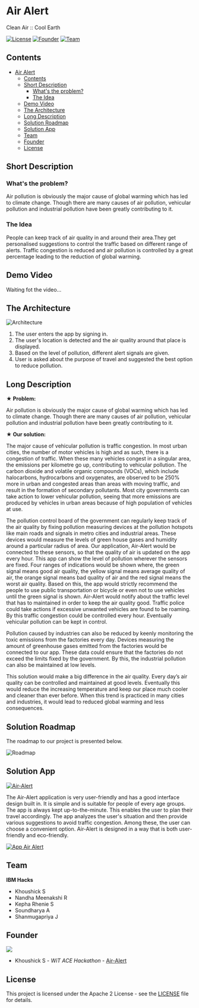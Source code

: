 # Air Alert
Clean Air :: Cool Earth

[![License](https://img.shields.io/badge/License-Apache2-blue.svg)](https://www.apache.org/licenses/LICENSE-2.0)
[![Founder](https://img.shields.io/badge/Founder-Khoushick_S-blue)](https://github.com/Khoushick-S)
[![Team](https://img.shields.io/badge/Team-IBM_Hacks-blue)](https://github.com/Khoushick-S/Air-Alert/settings/access?query=filter%3Acollaborators)

## Contents

- [Air Alert](#Air-Alert)
  - [Contents](#contents)
  - [Short Description](#short-description)
    - [What's the problem?](#whats-the-problem)
    - [The Idea](#the-idea)
  - [Demo Video](#demo-video)
  - [The Architecture](#the-architecture)
  - [Long Description](#long-description)
  - [Solution Roadmap](#solution-roadmap)
  - [Solution App](#solution-app)
  - [Team](#team)
  - [Founder](#founder)
  - [License](#license)

## Short Description

### What's the problem?

Air pollution is obviously the major cause of global warming which has led to climate change. Though there are many causes of air pollution, vehicular pollution and industrial pollution have been greatly contributing to it.

### The Idea

People can keep track of air quality in and around their area.They get personalised suggestions to control the traffic based on different range of alerts. Traffic congestion is reduced and air pollution is controlled by a great percentage leading to the reduction of global warming.

## Demo Video

Waiting fot the video...

## The Architecture

![Architecture](https://user-images.githubusercontent.com/86069674/122465070-3c34a980-cfd5-11eb-8c89-ce0eaae85056.png)

1. The user enters the app by signing in.
2. The user's location is detected and the air quality around that place is displayed.
3. Based on the level of pollution, different alert signals are given.
4. User is asked about the purpose of travel and suggested the best option to reduce pollution.

## Long Description

**★ Problem:**

Air pollution is obviously the major cause of global warming which has led to climate change. Though there are many causes of air pollution, vehicular pollution and industrial pollution have been greatly contributing to it.

**★ Our solution:**

The major cause of vehicular pollution is traffic congestion. In most urban cities, the number of motor vehicles is high and as such, there is a congestion of traffic. When these many vehicles congest in a singular area, the emissions per kilometre go up, contributing to vehicular pollution. The carbon dioxide and volatile organic compounds (VOCs), which include halocarbons, hydrocarbons and oxygenates, are observed to be 250% more in urban and congested areas than areas with moving traffic, and result in the formation of secondary pollutants. Most city governments can take action to lower vehicular pollution, seeing that more emissions are produced by vehicles in urban areas because of high population of vehicles at use.

The pollution control board of the government can regularly keep track of the air quality by fixing pollution measuring devices at the pollution hotspots like main roads and signals in metro cities and industrial areas. These devices would measure the levels of green house gases and humidity around a particular radius of area. Our application, Air-Alert would be connected to these sensors, so that the quality of air is updated on the app every hour. This app can show the level of pollution wherever the sensors are fixed. Four ranges of indications would be shown where, the green signal means good air quality, the yellow signal means average quality of air, the orange signal means bad quality of air and the red signal means the worst air quality. Based on this, the app would strictly recommend the people to use public transportation or bicycle or even not to use vehicles until the green signal is shown. Air-Alert would notify about the traffic level that has to maintained in order to keep the air quality good. Traffic police could take actions if excessive unwanted vehicles are found to be roaming. By this traffic congestion could be controlled every hour. Eventually vehicular pollution can be kept in control.

Pollution caused by industries can also be reduced by keenly monitoring the toxic emissions from the factories every day. Devices measuring the amount of greenhouse gases emitted from the factories would be connected to our app. These data could ensure that the factories do not exceed the limits fixed by the government. By this, the industrial pollution can also be maintained at low levels.

This solution would make a big difference in the air quality. Every day’s air quality can be controlled and maintained at good levels. Eventually this would reduce the increasing temperature and keep our place much cooler and cleaner than ever before. When this trend is practiced in many cities and industries, it would lead to reduced global warming and less consequences.

## Solution Roadmap

The roadmap to our project is presented below.

![Roadmap](https://user-images.githubusercontent.com/86069674/122473970-2f698300-cfe0-11eb-842f-9082fc4d8a08.jpg)

## Solution App

[![Air-Alert](https://img.shields.io/badge/App-Air_Alert-blue)](https://air-alert.eu-gb.cf.appdomain.cloud/)

The Air-Alert application is very user-friendly and has a good interface design built in. It is simple and is suitable for  people of every age groups. The app is always kept up-to-the-minute. This enables the user to plan their travel accordingly. The app analyzes the user's situation and then provide various suggestions to avoid traffic congestion. Among these, the user can choose a convenient option. Air-Alert is designed in a way that is both user-friendly and eco-friendly.

[![App Air Alert](https://user-images.githubusercontent.com/86069674/122515500-25b93d00-d02b-11eb-9149-7e0e2ffd5ed0.PNG)](https://air-alert.eu-gb.cf.appdomain.cloud/)

## Team

**IBM Hacks**

- Khoushick S
- Nandha Meenakshi R
- Kepha Rhenie S
- Soundharya A
- Shanmugapriya J

## Founder

<a href="https://github.com/Khoushick-S/Air-Alert/graphs/contributors">
  <img src="https://contributors-img.web.app/image?repo=Khoushick-S/Air-Alert" />
</a>


- Khoushick S - _WiT ACE Hackathon_ - [Air-Alert](https://github.com/Khoushick-S/Air-Alert)

## License

This project is licensed under the Apache 2 License - see the [LICENSE](LICENSE) file for details.

